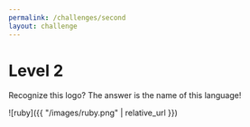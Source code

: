 ```yaml
---
permalink: /challenges/second
layout: challenge
---
```


# Level 2

Recognize this logo? The answer is the name of this language!

![ruby]({{ "/images/ruby.png" | relative_url }})
